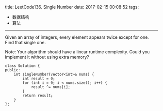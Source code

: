 title: LeetCode136. Single Number
date: 2017-02-15 00:08:52
tags:
- 数据结构
- 算法
---

Given an array of integers, every element appears twice except for one. Find that single one.

Note:
Your algorithm should have a linear runtime complexity. Could you implement it without using extra memory?

```
class Solution {
public:
    int singleNumber(vector<int>& nums) {
        int result = 0;
        for (int i = 0; i < nums.size(); i++) {
            result ^= nums[i];
        }
        return result;
    }
};
```
